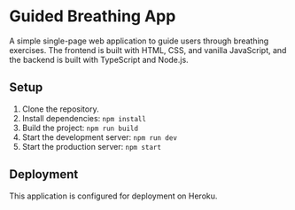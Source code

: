 # Guided Breathing App

A simple single-page web application to guide users through breathing exercises. The frontend is built with HTML, CSS, and vanilla JavaScript, and the backend is built with TypeScript and Node.js.

## Setup

1. Clone the repository.
2. Install dependencies: `npm install`
3. Build the project: `npm run build`
4. Start the development server: `npm run dev`
5. Start the production server: `npm start`

## Deployment

This application is configured for deployment on Heroku. 